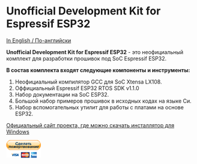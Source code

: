 Unofficial Development Kit for Espressif ESP32
==============================================

[In English / По-английски](README.md)

<b>Unofficial Development Kit for Espressif ESP32</b> - это неофициальный комплект для разработки прошивок под SoC Espressif ESP32.<br>

<b>В состав комплекта входят следующие компоненты и инструменты:</b><br>

1. Неофициальный компилятор GCC для SoC Xtensa LX108.<br>
2. Оффициальный Espressif ESP32 RTOS SDK v1.1.0<br>
3. Набор документации на SoC ESP32.<br>
4. Большой набор примеров прошивок в исходных кодах на языке Си.<br>
5. Набор вспомогательных утилит для работы с платами на основе ESP32.<br>

<a href="http://programs74.ru/udkew32.html">Официальный сайт проекта, где можно скачать инсталлятор для Windows</a>

<a href="https://www.paypal.com/cgi-bin/webscr?cmd=_s-xclick&hosted_button_id=6D6EFK8LJ74UC"><img height="47" width="92" src="donate-ru.bmp" alt="Поддержать проект" title="Поддержать проект"></a>
